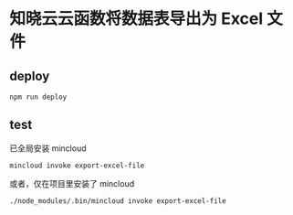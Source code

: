 # 知晓云云函数将数据表导出为 Excel 文件

## deploy

```
npm run deploy
```

## test

已全局安装 mincloud

```
mincloud invoke export-excel-file
```

或者，仅在项目里安装了 mincloud

```
./node_modules/.bin/mincloud invoke export-excel-file
```